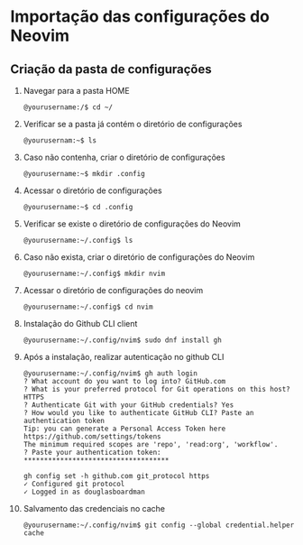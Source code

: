 # Importação das configurações do Neovim

## Criação da pasta de configurações

1. Navegar para a pasta HOME

   ```
   @yourusername:/$ cd ~/
   ```

2. Verificar se a pasta já contém o diretório de configurações

   ```
   @yourusernam:~$ ls
   ```

3. Caso não contenha, criar o diretório de configurações

   ```
   @yourusername:~$ mkdir .config
   ```

4. Acessar o diretório de configurações

   ```
   @yourusername:~$ cd .config
   ```

5. Verificar se existe o diretório de configurações do Neovim

   ```
   @yourusername:~/.config$ ls
   ```

6. Caso não exista, criar o diretório de configurações do Neovim

   ```
   @yourusername:~/.config$ mkdir nvim
   ```

7. Acessar o diretório de configurações do neovim

   ```
   @yourusername:~/.config$ cd nvim
   ```

8. Instalação do Github CLI client

   ```
   @yourusername:~/.config/nvim$ sudo dnf install gh
   ```

9. Após a instalação, realizar autenticação no github CLI

   ```
   @yourusername:~/.config/nvim$ gh auth login
   ? What account do you want to log into? GitHub.com
   ? What is your preferred protocol for Git operations on this host? HTTPS
   ? Authenticate Git with your GitHub credentials? Yes
   ? How would you like to authenticate GitHub CLI? Paste an authentication token
   Tip: you can generate a Personal Access Token here https://github.com/settings/tokens
   The minimum required scopes are 'repo', 'read:org', 'workflow'.
   ? Paste your authentication token: ************************************
   
   gh config set -h github.com git_protocol https
   ✓ Configured git protocol
   ✓ Logged in as douglasboardman
   ```

10. Salvamento das credenciais no cache

    ```
    @yourusername:~/.config/nvim$ git config --global credential.helper cache
    ```
